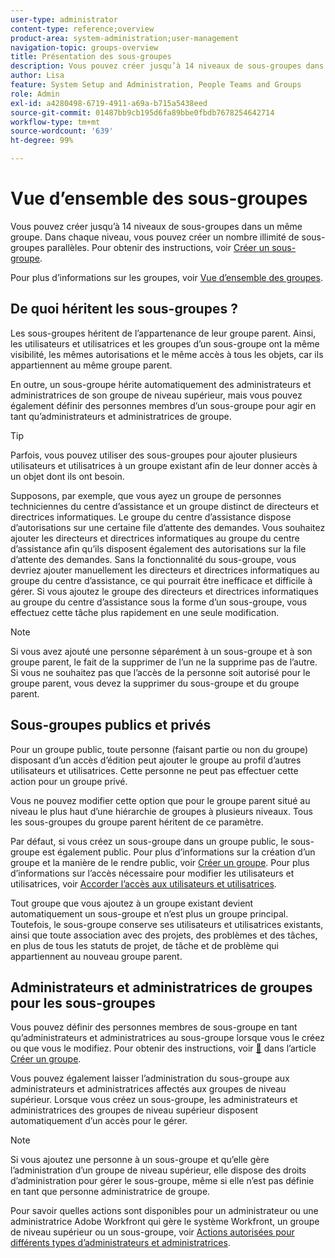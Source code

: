 ```yaml
---
user-type: administrator
content-type: reference;overview
product-area: system-administration;user-management
navigation-topic: groups-overview
title: Présentation des sous-groupes
description: Vous pouvez créer jusqu’à 14 niveaux de sous-groupes dans un même groupe. Dans chaque niveau, vous pouvez créer un nombre illimité de sous-groupes parallèles.
author: Lisa
feature: System Setup and Administration, People Teams and Groups
role: Admin
exl-id: a4280498-6719-4911-a69a-b715a5438eed
source-git-commit: 01487bb9cb195d6fa89bbe0fbdb7678254642714
workflow-type: tm+mt
source-wordcount: '639'
ht-degree: 99%

---
```


# Vue d’ensemble des sous-groupes

Vous pouvez créer jusqu’à 14 niveaux de sous-groupes dans un même groupe. Dans chaque niveau, vous pouvez créer un nombre illimité de sous-groupes parallèles. Pour obtenir des instructions, voir [Créer un sous-groupe](../../../administration-and-setup/manage-groups/create-and-manage-subgroups/create-a-subgroup.md).

Pour plus d’informations sur les groupes, voir [Vue d’ensemble des groupes](../../../administration-and-setup/manage-groups/groups-overview/groups.md).

## De quoi héritent les sous-groupes ?

Les sous-groupes héritent de l’appartenance de leur groupe parent. Ainsi, les utilisateurs et utilisatrices et les groupes d’un sous-groupe ont la même visibilité, les mêmes autorisations et le même accès à tous les objets, car ils appartiennent au même groupe parent.

En outre, un sous-groupe hérite automatiquement des administrateurs et administratrices de son groupe de niveau supérieur, mais vous pouvez également définir des personnes membres d’un sous-groupe pour agir en tant qu’administrateurs et administratrices de groupe.

>[!TIP]
>
>Parfois, vous pouvez utiliser des sous-groupes pour ajouter plusieurs utilisateurs et utilisatrices à un groupe existant afin de leur donner accès à un objet dont ils ont besoin.
>
>Supposons, par exemple, que vous ayez un groupe de personnes techniciennes du centre d’assistance et un groupe distinct de directeurs et directrices informatiques. Le groupe du centre d’assistance dispose d’autorisations sur une certaine file d’attente des demandes. Vous souhaitez ajouter les directeurs et directrices informatiques au groupe du centre d’assistance afin qu’ils disposent également des autorisations sur la file d’attente des demandes. Sans la fonctionnalité du sous-groupe, vous devriez ajouter manuellement les directeurs et directrices informatiques au groupe du centre d’assistance, ce qui pourrait être inefficace et difficile à gérer. Si vous ajoutez le groupe des directeurs et directrices informatiques au groupe du centre d’assistance sous la forme d’un sous-groupe, vous effectuez cette tâche plus rapidement en une seule modification.

>[!NOTE]
>
>Si vous avez ajouté une personne séparément à un sous-groupe et à son groupe parent, le fait de la supprimer de l’un ne la supprime pas de l’autre. Si vous ne souhaitez pas que l’accès de la personne soit autorisé pour le groupe parent, vous devez la supprimer du sous-groupe et du groupe parent.

## Sous-groupes publics et privés

Pour un groupe public, toute personne (faisant partie ou non du groupe) disposant d’un accès d’édition peut ajouter le groupe au profil d’autres utilisateurs et utilisatrices. Cette personne ne peut pas effectuer cette action pour un groupe privé.

Vous ne pouvez modifier cette option que pour le groupe parent situé au niveau le plus haut d’une hiérarchie de groupes à plusieurs niveaux. Tous les sous-groupes du groupe parent héritent de ce paramètre.

Par défaut, si vous créez un sous-groupe dans un groupe public, le sous-groupe est également public. Pour plus d’informations sur la création d’un groupe et la manière de le rendre public, voir [Créer un groupe](../../../administration-and-setup/manage-groups/create-and-manage-groups/create-a-group.md). Pour plus d’informations sur l’accès nécessaire pour modifier les utilisateurs et utilisatrices, voir  [Accorder l’accès aux utilisateurs et utilisatrices](../../../administration-and-setup/add-users/configure-and-grant-access/grant-access-other-users.md).

Tout groupe que vous ajoutez à un groupe existant devient automatiquement un sous-groupe et n’est plus un groupe principal. Toutefois, le sous-groupe conserve ses utilisateurs et utilisatrices existants, ainsi que toute association avec des projets, des problèmes et des tâches, en plus de tous les statuts de projet, de tâche et de problème qui appartiennent au nouveau groupe parent.

## Administrateurs et administratrices de groupes pour les sous-groupes

<!--
Group Admins of a subgroup can't manage statuses or project preferences of the subgroup YET (Sprint 22/Oct 28, 2020)</p>
-->

Vous pouvez définir des personnes membres de sous-groupe en tant qu’administrateurs et administratrices au sous-groupe lorsque vous le créez ou que vous le modifiez. Pour obtenir des instructions, voir [&#128279;](../../../administration-and-setup/manage-groups/create-and-manage-groups/create-a-group.md#create) dans l’article [Créer un groupe](../../../administration-and-setup/manage-groups/create-and-manage-groups/create-a-group.md).

Vous pouvez également laisser l’administration du sous-groupe aux administrateurs et administratrices affectés aux groupes de niveau supérieur. Lorsque vous créez un sous-groupe, les administrateurs et administratrices des groupes de niveau supérieur disposent automatiquement d’un accès pour le gérer.

>[!NOTE]
>
>Si vous ajoutez une personne à un sous-groupe et qu’elle gère l’administration d’un groupe de niveau supérieur, elle dispose des droits d’administration pour gérer le sous-groupe, même si elle n’est pas définie en tant que personne administratrice de groupe.

Pour savoir quelles actions sont disponibles pour un administrateur ou une administratrice Adobe Workfront qui gère le système Workfront, un groupe de niveau supérieur ou un sous-groupe, voir [Actions autorisées pour différents types d’administrateurs et administratrices](../../../administration-and-setup/manage-groups/group-roles/group-actions-allowed-different-types-admins.md).
